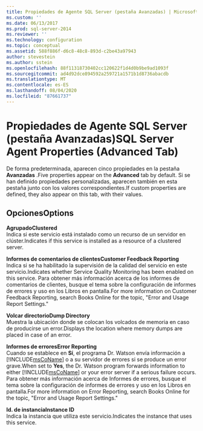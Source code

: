 ```yaml
---
title: Propiedades de Agente SQL Server (pestaña Avanzadas) | Microsoft Docs
ms.custom: ''
ms.date: 06/13/2017
ms.prod: sql-server-2014
ms.reviewer: ''
ms.technology: configuration
ms.topic: conceptual
ms.assetid: 588f886f-d6c8-48c8-893d-c2be43a97943
author: stevestein
ms.author: sstein
ms.openlocfilehash: 88f11318730402cc120622f1d4d0b9be9ad1093f
ms.sourcegitcommit: ad4d92dce894592a259721a1571b1d8736abacdb
ms.translationtype: MT
ms.contentlocale: es-ES
ms.lasthandoff: 08/04/2020
ms.locfileid: "87661737"
---
```

# <a name="sql-server-agent-properties-advanced-tab"></a><span data-ttu-id="f930c-102">Propiedades de Agente SQL Server (pestaña Avanzadas)</span><span class="sxs-lookup"><span data-stu-id="f930c-102">SQL Server Agent Properties (Advanced Tab)</span></span>
  <span data-ttu-id="f930c-103">De forma predeterminada, aparecen cinco propiedades en la pestaña **Avanzadas** .</span><span class="sxs-lookup"><span data-stu-id="f930c-103">Five properties appear on the **Advanced** tab by default.</span></span> <span data-ttu-id="f930c-104">Si se han definido propiedades personalizadas, aparecen también en esta pestaña junto con los valores correspondientes.</span><span class="sxs-lookup"><span data-stu-id="f930c-104">If custom properties are defined, they also appear on this tab, with their values.</span></span>  
  
## <a name="options"></a><span data-ttu-id="f930c-105">Opciones</span><span class="sxs-lookup"><span data-stu-id="f930c-105">Options</span></span>  
 <span data-ttu-id="f930c-106">**Agrupado**</span><span class="sxs-lookup"><span data-stu-id="f930c-106">**Clustered**</span></span>  
 <span data-ttu-id="f930c-107">Indica si este servicio está instalado como un recurso de un servidor en clúster.</span><span class="sxs-lookup"><span data-stu-id="f930c-107">Indicates if this service is installed as a resource of a clustered server.</span></span>  
  
 <span data-ttu-id="f930c-108">**Informes de comentarios de clientes**</span><span class="sxs-lookup"><span data-stu-id="f930c-108">**Customer Feedback Reporting**</span></span>  
 <span data-ttu-id="f930c-109">Indica si se ha habilitado la supervisión de la calidad del servicio en este servicio.</span><span class="sxs-lookup"><span data-stu-id="f930c-109">Indicates whether Service Quality Monitoring has been enabled on this service.</span></span> <span data-ttu-id="f930c-110">Para obtener más información acerca de los informes de comentarios de clientes, busque el tema sobre la configuración de informes de errores y uso en los Libros en pantalla.</span><span class="sxs-lookup"><span data-stu-id="f930c-110">For more information on Customer Feedback Reporting, search Books Online for the topic, "Error and Usage Report Settings."</span></span>  
  
 <span data-ttu-id="f930c-111">**Volcar directorio**</span><span class="sxs-lookup"><span data-stu-id="f930c-111">**Dump Directory**</span></span>  
 <span data-ttu-id="f930c-112">Muestra la ubicación donde se colocan los volcados de memoria en caso de producirse un error.</span><span class="sxs-lookup"><span data-stu-id="f930c-112">Displays the location where memory dumps are placed in case of an error.</span></span>  
  
 <span data-ttu-id="f930c-113">**Informes de errores**</span><span class="sxs-lookup"><span data-stu-id="f930c-113">**Error Reporting**</span></span>  
 <span data-ttu-id="f930c-114">Cuando se establece en **Sí**, el programa Dr. Watson envía información a [!INCLUDE[msCoName](../../includes/msconame-md.md)] o a su servidor de errores si se produce un error grave.</span><span class="sxs-lookup"><span data-stu-id="f930c-114">When set to **Yes**, the Dr. Watson program forwards information to either [!INCLUDE[msCoName](../../includes/msconame-md.md)] or your error server if a serious failure occurs.</span></span> <span data-ttu-id="f930c-115">Para obtener más información acerca de Informes de errores, busque el tema sobre la configuración de informes de errores y uso en los Libros en pantalla.</span><span class="sxs-lookup"><span data-stu-id="f930c-115">For more information on Error Reporting, search Books Online for the topic, "Error and Usage Report Settings."</span></span>  
  
 <span data-ttu-id="f930c-116">**Id. de instancia**</span><span class="sxs-lookup"><span data-stu-id="f930c-116">**Instance ID**</span></span>  
 <span data-ttu-id="f930c-117">Indica la instancia que utiliza este servicio.</span><span class="sxs-lookup"><span data-stu-id="f930c-117">Indicates the instance that uses this service.</span></span>  
  
  
